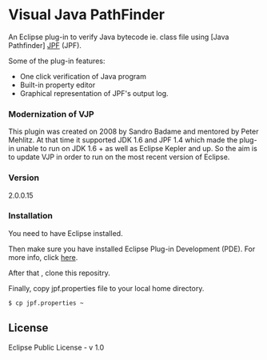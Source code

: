 # Visual Java PathFinder

An Eclipse plug-in to verify Java bytecode ie. class file using [Java Pathfinder] [JPF] (JPF).

Some of the plug-in features:

  - One click verification of Java program
  - Built-in property editor
  - Graphical representation of JPF's output log.

### Modernization of VJP
This plugin  was created on 2008 by Sandro Badame and mentored by Peter Mehlitz. At that time it supported JDK 1.6 and JPF 
1.4 which made the plug-in unable to run on JDK 1.6 + as well as Eclipse Kepler and up. So the aim is to update VJP in order 
to run on the most recent version of Eclipse. 

### Version
2.0.0.15



### Installation

You need to have Eclipse installed.

Then make sure  you have installed Eclipse Plug-in Development (PDE). For more info, click [here].

After that , clone this repositry.

Finally,  copy jpf.properties file to your local home directory.

```sh
$ cp jpf.properties ~
```

License
----

Eclipse Public License - v 1.0




   [here]: <https://eclipse.org/pde/>    
   [JPF]: <http://babelfish.arc.nasa.gov/trac/jpf>
    



